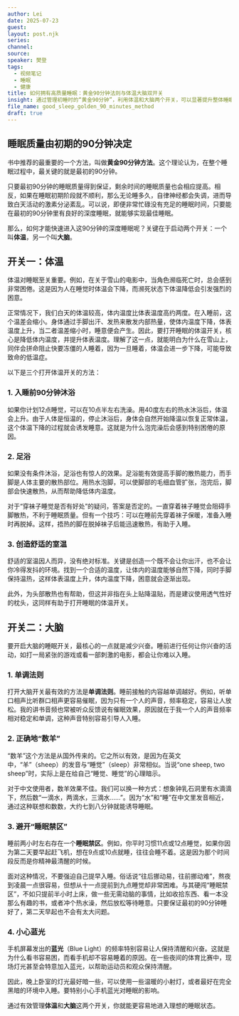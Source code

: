 ```yaml
---
author: Lei
date: 2025-07-23
guest: 
layout: post.njk
series:
channel: 
source: 
speaker: 樊登
tags:
  - 视频笔记
  - 睡眠
  - 健康
title: 如何拥有高质量睡眠：黄金90分钟法则与体温大脑双开关
insight: 通过管理初睡时的“黄金90分钟”，利用体温和大脑两个开关，可以显著提升整体睡眠质量。
file_name: good_sleep_golden_90_minutes_method
draft: true
---
```


## 睡眠质量由初期的90分钟决定

书中推荐的最重要的一个方法，叫做**黄金90分钟方法**。这个理论认为，在整个睡眠过程中，最关键的就是最初的90分钟。

只要最初90分钟的睡眠质量得到保证，剩余时间的睡眠质量也会相应提高。相反，如果在睡眠初期阶段就不顺利，那么无论睡多久，自律神经都会失调，进而导致白天活动的激素分泌紊乱。可以说，即便非常忙碌没有充足的睡眠时间，只要能在最初的90分钟里有良好的深度睡眠，就能够实现最佳睡眠。

那么，如何才能快速进入这90分钟的深度睡眠呢？关键在于启动两个开关：一个叫**体温**，另一个叫**大脑**。

## 开关一：体温

体温对睡眠至关重要。例如，在关于雪山的电影中，当角色濒临死亡时，总会感到非常困倦。这是因为人在睡觉时体温会下降，而濒死状态下体温降低会引发强烈的困意。

正常情况下，我们白天的体温较高，体内温度比体表温度高约两度。在入睡前，这个温差会缩小。身体通过手脚出汗、发热来散发内部热量，使体内温度下降，体表温度上升，当二者温差缩小时，睡意便会产生。因此，要打开睡眠的体温开关，核心是降低体内温度，并提升体表温度。理解了这一点，就能明白为什么在雪山上，同伴会拼命阻止快要冻僵的人睡着，因为一旦睡着，体温会进一步下降，可能导致致命的低温症。

以下是三个打开体温开关的方法：

### 1. 入睡前90分钟沐浴

如果你计划12点睡觉，可以在10点半左右洗澡。用40度左右的热水沐浴后，体温会上升。由于人体是恒温的，停止沐浴后，身体会自然开始降温以恢复正常体温，这个体温下降的过程就会诱发睡意。这就是为什么泡完澡后会感到特别困倦的原因。

### 2. 足浴

如果没有条件沐浴，足浴也有惊人的效果。足浴能有效提高手脚的散热能力，而手脚是人体主要的散热部位。用热水泡脚，可以使脚部的毛细血管扩张，泡完后，脚部会快速散热，从而帮助降低体内温度。

对于“穿袜子睡觉是否有好处”的疑问，答案是否定的。一直穿着袜子睡觉会阻碍手脚散热，不利于睡眠质量。但有一个技巧：可以在睡前先穿着袜子保暖，准备入睡时再脱掉。这样，捂热的脚在脱掉袜子后能迅速散热，有助于入睡。

### 3. 创造舒适的室温

舒适的室温因人而异，没有绝对标准。关键是创造一个既不会让你出汗，也不会让你冷得发抖的环境。找到一个合适的温度，让体内的温度能够自然下降，同时手脚保持温热，这样体表温度上升，体内温度下降，困意就会逐渐出现。

此外，为头部散热也有帮助，但这并非指在头上贴降温贴，而是建议使用透气性好的枕头，这同样有助于打开睡眠的体温开关。

## 开关二：大脑

要开启大脑的睡眠开关，最核心的一点就是减少兴奋。睡前进行任何让你兴奋的活动，如打一局紧张的游戏或看一部刺激的电影，都会让你难以入睡。

### 1. 单调法则

打开大脑开关最有效的方法是**单调法则**。睡前接触的内容越单调越好。例如，听单口相声比听群口相声更容易催眠，因为只有一个人的声音，频率稳定，容易让人放松。我的讲书音频也常被听众反馈说有催眠效果，原因就在于我一个人的声音频率相对稳定和单调，这种声音特别容易引导人入睡。

### 2. 正确地“数羊”

“数羊”这个方法是从国外传来的。它之所以有效，是因为在英文中，“羊”（sheep）的发音与“睡觉”（sleep）非常相似。当说“one sheep, two sheep”时，实际上是在给自己“睡觉、睡觉”的心理暗示。

对于中文使用者，数羊效果不佳。我们可以换一种方式：想象钟乳石洞里有水滴滴下，然后数“一滴水，两滴水，三滴水……”。因为“水”和“睡”在中文里发音相近，通过这种联想和数数，大约七到八分钟就能诱导睡眠。

### 3. 避开“睡眠禁区”

睡前两小时左右存在一个**睡眠禁区**。例如，你平时习惯11点或12点睡觉，如果你因为第二天要早起赶飞机，想在9点或10点就睡，往往会睡不着。这是因为那个时间段反而是你精神最清醒的时候。

面对这种情况，不要强迫自己提早入睡。俗话说“往后挪动易，往前挪动难”，熬夜到凌晨一点很容易，但想从十一点提前到九点睡觉却非常困难。与其硬闯“睡眠禁区”，不如只提前半小时上床，做一些无需动脑的事情，比如收拾东西、看一本没那么有趣的书，或者冲个热水澡，然后放松等待睡意。只要保证最初的90分钟睡好了，第二天早起也不会有太大问题。

### 4. 小心蓝光

手机屏幕发出的**蓝光**（Blue Light）的频率特别容易让人保持清醒和兴奋。这就是为什么看书容易困，而看手机却不容易睡着的原因。在一些夜间的体育比赛中，现场灯光甚至会特意加入蓝光，以帮助运动员和观众保持清醒。

因此，晚上卧室的灯光最好暗一些，可以使用一些温暖的小射灯，或者最好在完全黑暗的环境中入睡。要特别小心手机蓝光对睡眠的影响。

通过有效管理**体温**和**大脑**这两个开关，你就能更容易地进入理想的睡眠状态。
